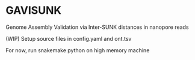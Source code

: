 # GAVISUNK
Genome Assembly Validation via Inter-SUNK distances in nanopore reads

(WIP)
Setup source files in config.yaml and ont.tsv

For now, run snakemake python on high memory machine
